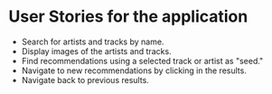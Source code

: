 ﻿# User Stories for the application

- Search for artists and tracks by name.
- Display images of the artists and tracks.
- Find recommendations using a selected track or artist as "seed."
- Navigate to new recommendations by clicking in the results.
- Navigate back to previous results.

